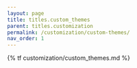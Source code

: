 ```yaml
---
layout: page
title: titles.custom_themes
parent: titles.customization
permalink: /customization/custom-themes/
nav_order: 1
---
```


{% tf customization/custom_themes.md %}